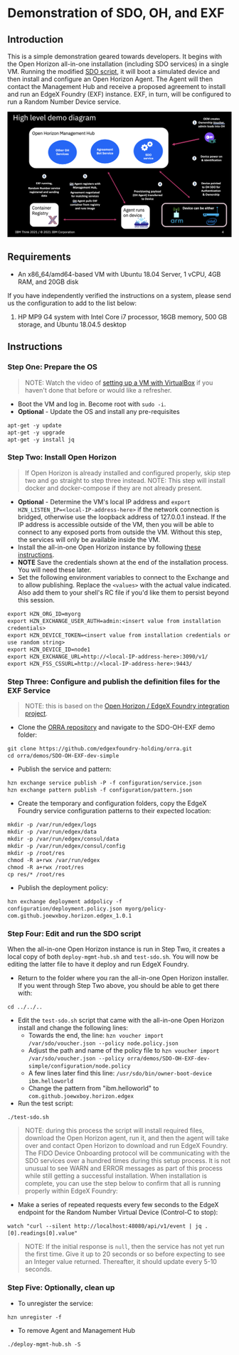 # Demonstration of SDO, OH, and EXF

## Introduction

This is a simple demonstration geared towards developers.  It begins with the Open Horizon all-in-one installation (including SDO services) in a single VM.  Running the modified [SDO script](https://github.com/open-horizon/SDO-support/blob/master/README-1.10.md#open-horizon-sdo-110), it will boot a simulated device and then install and configure an Open Horizon Agent.  The Agent will then contact the Management Hub and receive a proposed agreement to install and run an EdgeX Foundry (EXF) instance.  EXF, in turn, will be configured to run a Random Number Device service.

![./demo_diagram.png](./demo_diagram.png)

## Requirements

* An x86_64/amd64-based VM with Ubuntu 18.04 Server, 1 vCPU, 4GB RAM, and 20GB disk

If you have independently verified the instructions on a system, please send us the configuration to add to the list below:

1. HP MP9 G4 system with Intel Core i7 processor, 16GB memory, 500 GB storage, and Ubuntu 18.04.5 desktop

## Instructions

### Step One: Prepare the OS

> NOTE: Watch the video of [setting up a VM with VirtualBox](https://www.youtube.com/watch?v=YQqFnRNL98s) if you haven't done that before or would like a refresher.

* Boot the VM and log in.  Become root with `sudo -i`.
* **Optional** - Update the OS and install any pre-requisites
``` shell
apt-get -y update
apt-get -y upgrade
apt-get -y install jq
```

### Step Two: Install Open Horizon

> If Open Horizon is already installed and configured properly, skip step two and go straight to step three instead.
> NOTE: This step will install docker and docker-compose if they are not already present.

* **Optional** - Determine the VM's local IP address and `export HZN_LISTEN_IP=<local-IP-address-here>` if the network connection is bridged, otherwise use the loopback address of 127.0.0.1 instead.  If the IP address is accessible outside of the VM, then you will be able to connect to any exposed ports from outside the VM.  Without this step, the services will only be available inside the VM.
* Install the all-in-one Open Horizon instance by following [these instructions](https://github.com/open-horizon/devops/tree/master/mgmt-hub).
* **NOTE** Save the credentials shown at the end of the installation process.  You will need these later.
* Set the following environment variables to connect to the Exchange and to allow publishing.  Replace the `<values>` with the actual value indicated.  Also add them to your shell's RC file if you'd like them to persist beyond this session.
``` shell
export HZN_ORG_ID=myorg
export HZN_EXCHANGE_USER_AUTH=admin:<insert value from installation credentials>
export HZN_DEVICE_TOKEN=<insert value from installation credentials or use random string>
export HZN_DEVICE_ID=node1
export HZN_EXCHANGE_URL=http://<local-IP-address-here>:3090/v1/
export HZN_FSS_CSSURL=http://<local-IP-address-here>:9443/
```

### Step Three: Configure and publish the definition files for the EXF Service

> NOTE: this is based on the [Open Horizon / EdgeX Foundry integration project](https://github.com/edgexfoundry-holding/open-horizon-integration/blob/master/hub/README.md).

* Clone the [ORRA repository](https://github.com/edgexfoundry-holding/orra) and navigate to the SDO-OH-EXF demo folder:
``` shell
git clone https://github.com/edgexfoundry-holding/orra.git
cd orra/demos/SDO-OH-EXF-dev-simple
```
* Publish the service and pattern:
``` shell
hzn exchange service publish -P -f configuration/service.json
hzn exchange pattern publish -f configuration/pattern.json
```
* Create the temporary and configuration folders, copy the EdgeX Foundry service configuration patterns to their expected location:
``` shell
mkdir -p /var/run/edgex/logs
mkdir -p /var/run/edgex/data
mkdir -p /var/run/edgex/consul/data
mkdir -p /var/run/edgex/consul/config
mkdir -p /root/res
chmod -R a+rwx /var/run/edgex
chmod -R a+rwx /root/res
cp res/* /root/res
```
* Publish the deployment policy:
``` shell
hzn exchange deployment addpolicy -f configuration/deployment.policy.json myorg/policy-com.github.joewxboy.horizon.edgex_1.0.1
```

### Step Four: Edit and run the SDO script

When the all-in-one Open Horizon instance is run in Step Two, it creates a local copy of both `deploy-mgmt-hub.sh` and `test-sdo.sh`.  You will now be editing the latter file to have it deploy and run EdgeX Foundry.

* Return to the folder where you ran the all-in-one Open Horizon installer. If you went through Step Two above, you should be able to get there with:
``` shell
cd ../../..
```
* Edit the `test-sdo.sh` script that came with the all-in-one Open Horizon install and change the following lines:
    * Towards the end, the line: `hzn voucher import /var/sdo/voucher.json --policy node.policy.json`
    * Adjust the path and name of the policy file to `hzn voucher import /var/sdo/voucher.json --policy orra/demos/SDO-OH-EXF-dev-simple/configuration/node.policy`
    * A few lines later find this line: `/usr/sdo/bin/owner-boot-device ibm.helloworld`
    * Change the pattern from "ibm.helloworld" to `com.github.joewxboy.horizon.edgex`
* Run the test script:
``` shell
./test-sdo.sh
```

> NOTE: during this process the script will install required files, download the Open Horizon agent, run it, and then the agent will take over and contact Open Horizon to download and run EdgeX Foundry.  The FIDO Device Onboarding protocol will be communicating with the SDO services over a hundred times during this setup process.  It is not unusual to see WARN and ERROR messages as part of this process while still getting a successful installation.  When installation is complete, you can use the step below to confirm that all is running properly within EdgeX Foundry:

* Make a series of repeated requests every few seconds to the EdgeX endpoint for the Random Number Virtual Device (Control-C to stop):
``` shell
watch "curl --silent http://localhost:48080/api/v1/event | jq .[0].readings[0].value"
```
> NOTE: If the initial response is `null`, then the service has not yet run the first time.  Give it up to 20 seconds or so before expecting to see an Integer value returned.  Thereafter, it should update every 5-10 seconds.

### Step Five: Optionally, clean up

* To unregister the service:
``` shell
hzn unregister -f
```
* To remove Agent and Management Hub
``` shell
./deploy-mgmt-hub.sh -S
```
